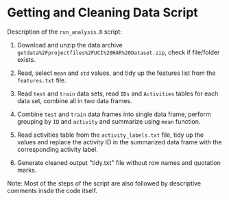 # Getting and Cleaning Data Script

Description of the `run_analysis.R` script:

1. Download and unzip the data archive `getdata%2Fprojectfiles%2FUCI%20HAR%20Dataset.zip`, check if file/folder exists.

2. Read, select `mean` and `std` values, and tidy up the features list from the `features.txt` file. 

3. Read `test` and `train` data sets, read `IDs` and `Activities` tables for each data set, combine all in two data frames.

4. Combine `test` and `train` data frames into single data frame, perform grouping by `ID` and `activity` and summarize using `mean` function.

5. Read activities table from the `activity_labels.txt` file, tidy up the values and replace the activity ID in the summarized data frame with the corresponding activity label.

6. Generate cleaned output "tidy.txt" file without row names and quotation marks.

Note: Most of the steps of the script are also followed by descriptive comments insde the code itself.
